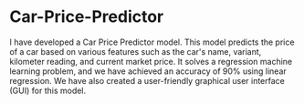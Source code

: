 # Car-Price-Predictor
I have developed a Car Price Predictor model. This model predicts the price of a car based on various features such as the car's name, variant, kilometer reading, and current market price. It solves a regression machine learning problem, and we have achieved an accuracy of 90% using linear regression. We have also created a user-friendly graphical user interface (GUI) for this model.
